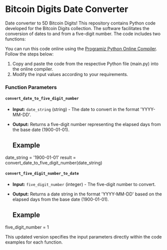 
 # Bitcoin Digits Date Converter

Date converter to 5D Bitcoin Digits!
This repository contains Python code developed for the Bitcoin Digits collection. The software facilitates the conversion of dates to and from a five-digit number. The code includes two functions:


You can run this code online using the [Programiz Python Online Compiler](https://www.programiz.com/python-programming/online-compiler/). Follow the steps below:

1. Copy and paste the code from the respective Python file (main.py) into the online compiler.
2. Modify the input values according to your requirements.

### Function Parameters

#### `convert_date_to_five_digit_number`

- **Input:** `date_string` (string) - The date to convert in the format 'YYYY-MM-DD'.
- **Output:** Returns a five-digit number representing the elapsed days from the base date (1900-01-01).

  ## Example
date_string = '1900-01-01'
result = convert_date_to_five_digit_number(date_string)

#### `convert_five_digit_number_to_date`

- **Input:** `five_digit_number` (integer) - The five-digit number to convert.
- **Output:** Returns a date string in the format 'YYYY-MM-DD' based on the elapsed days from the base date (1900-01-01).

  ## Example
five_digit_number = 1 


This updated version specifies the input parameters directly within the code examples for each function.







